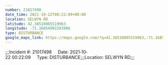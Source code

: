 ```yaml
---
number: 21017498
date_time: 2021-10-22T00:22:09+00:00
location: SELWYN RD
latitude: 42.38510005519963
longitude: -71.16854992283906
type: DISTURBANCE
google_maps_link: https://maps.google.com/?q=42.38510005519963,-71.16854992283906
---
```


;;;Incident #: 21017498     Date: 2021‐10‐22 00:22:09     Type: DISTURBANCE;;;Location: SELWYN RD;;;
